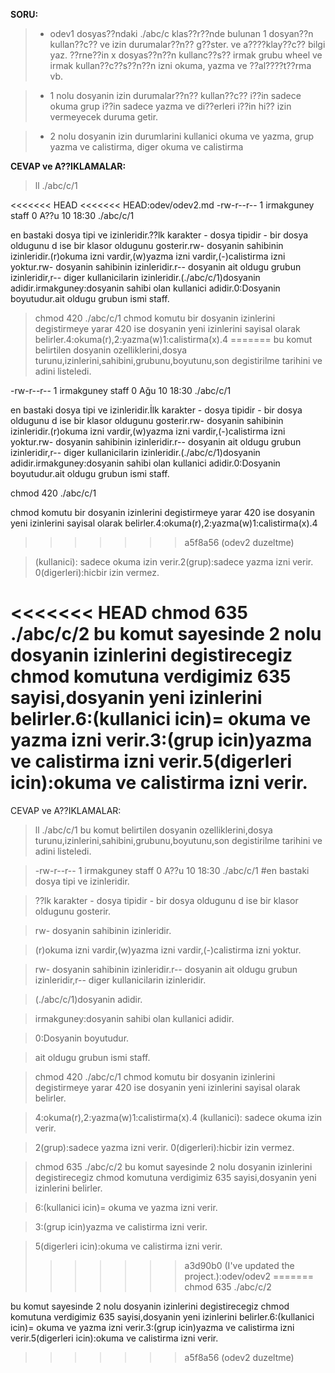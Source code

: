 **SORU:**


> - odev1 dosyas??ndaki ./abc/c klas??r??nde bulunan 1 dosyan??n kullan??c?? ve izin durumalar??n?? g??ster. ve a????klay??c?? bilgi yaz. ??rne??in x dosyas??n??n kullanc??s?? irmak grubu wheel ve irmak kullan??c??s??n??n izni okuma, yazma ve ??al????t??rma vb. 


> - 1 nolu dosyanin  izin durumalar??n?? kullan??c?? i??in sadece okuma grup i??in sadece yazma ve di??erleri i??in hi?? izin vermeyecek duruma getir.


> - 2 nolu dosyanin izin durumlarini kullanici okuma ve yazma, grup yazma ve calistirma, diger okuma ve calistirma


**CEVAP ve A??IKLAMALAR:**


> ll ./abc/c/1 


<<<<<<< HEAD
<<<<<<< HEAD:odev/odev2.md
-rw-r--r-- 1 irmakguney staff 0 A??u 10 18:30 ./abc/c/1 


en bastaki dosya tipi ve izinleridir.??lk karakter - dosya tipidir - bir dosya oldugunu d ise bir klasor oldugunu gosterir.rw- dosyanin sahibinin izinleridir.(r)okuma izni vardir,(w)yazma izni vardir,(-)calistirma izni yoktur.rw- dosyanin sahibinin izinleridir.r-- dosyanin ait oldugu grubun izinleridir,r-- diger kullanicilarin izinleridir.(./abc/c/1)dosyanin adidir.irmakguney:dosyanin sahibi olan kullanici adidir.0:Dosyanin boyutudur.ait oldugu grubun ismi staff.


> chmod 420 ./abc/c/1   chmod komutu bir dosyanin izinlerini degistirmeye yarar 420 ise dosyanin yeni izinlerini sayisal olarak belirler.4:okuma(r),2:yazma(w)1:calistirma(x).4 
=======
bu komut belirtilen dosyanin ozelliklerini,dosya turunu,izinlerini,sahibini,grubunu,boyutunu,son degistirilme tarihini ve adini listeledi.


-rw-r--r-- 1 irmakguney staff 0 Ağu 10 18:30 ./abc/c/1 


en bastaki dosya tipi ve izinleridir.İlk karakter - dosya tipidir - bir dosya oldugunu d ise bir klasor oldugunu gosterir.rw- dosyanin sahibinin izinleridir.(r)okuma izni vardir,(w)yazma izni vardir,(-)calistirma izni yoktur.rw- dosyanin sahibinin izinleridir.r-- dosyanin ait oldugu grubun izinleridir,r-- diger kullanicilarin izinleridir.(./abc/c/1)dosyanin adidir.irmakguney:dosyanin sahibi olan kullanici adidir.0:Dosyanin boyutudur.ait oldugu grubun ismi staff.



chmod 420 ./abc/c/1 


chmod komutu bir dosyanin izinlerini degistirmeye yarar 420 ise dosyanin yeni izinlerini sayisal olarak belirler.4:okuma(r),2:yazma(w)1:calistirma(x).4 
>>>>>>> a5f8a56 (odev2 duzeltme)


> (kullanici): sadece okuma izin verir.2(grup):sadece yazma izni verir. 0(digerleri):hicbir izin vermez.


<<<<<<< HEAD
chmod 635 ./abc/c/2   bu komut sayesinde 2 nolu dosyanin izinlerini degistirecegiz chmod komutuna verdigimiz 635 sayisi,dosyanin yeni izinlerini belirler.6:(kullanici icin)= okuma ve yazma izni verir.3:(grup icin)yazma ve calistirma izni verir.5(digerleri icin):okuma ve calistirma izni verir.
=======
CEVAP ve A??IKLAMALAR:
> ll ./abc/c/1   bu komut belirtilen dosyanin ozelliklerini,dosya turunu,izinlerini,sahibini,grubunu,boyutunu,son degistirilme tarihini ve adini listeledi.


> -rw-r--r-- 1 irmakguney staff 0 A??u 10 18:30 ./abc/c/1 #en bastaki dosya tipi ve izinleridir.


> ??lk karakter - dosya tipidir - bir dosya oldugunu d ise bir klasor oldugunu gosterir.


> rw- dosyanin sahibinin izinleridir.


> (r)okuma izni vardir,(w)yazma izni vardir,(-)calistirma izni yoktur.


> rw- dosyanin sahibinin izinleridir.r-- dosyanin ait oldugu grubun izinleridir,r-- diger kullanicilarin izinleridir.


> (./abc/c/1)dosyanin adidir.


> irmakguney:dosyanin sahibi olan kullanici adidir.


> 0:Dosyanin boyutudur.


> ait oldugu grubun ismi staff.


> chmod 420 ./abc/c/1   chmod komutu bir dosyanin izinlerini degistirmeye yarar 420 ise dosyanin yeni izinlerini sayisal olarak belirler.


> 4:okuma(r),2:yazma(w)1:calistirma(x).4 
(kullanici): sadece okuma izin verir.


> 2(grup):sadece yazma izni verir. 0(digerleri):hicbir izin vermez.


> chmod 635 ./abc/c/2   bu komut sayesinde 2 nolu dosyanin izinlerini degistirecegiz chmod komutuna verdigimiz 635 sayisi,dosyanin yeni izinlerini belirler.


> 6:(kullanici icin)= okuma ve yazma izni verir.


> 3:(grup icin)yazma ve calistirma izni verir.


> 5(digerleri icin):okuma ve calistirma izni verir.
>>>>>>> a3d90b0 (I've updated the project.):odev/odev2
=======
chmod 635 ./abc/c/2 


bu komut sayesinde 2 nolu dosyanin izinlerini degistirecegiz chmod komutuna verdigimiz 635 sayisi,dosyanin yeni izinlerini belirler.6:(kullanici icin)= okuma ve yazma izni verir.3:(grup icin)yazma ve calistirma izni verir.5(digerleri icin):okuma ve calistirma izni verir.
>>>>>>> a5f8a56 (odev2 duzeltme)





